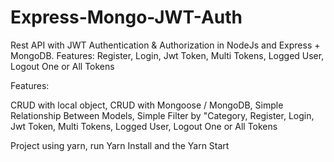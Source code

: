 # Express-Mongo-JWT-Auth
Rest API with JWT Authentication &amp; Authorization in NodeJs and Express + MongoDB.  Features: Register, Login, Jwt Token, Multi Tokens, Logged User, Logout One or All Tokens

Features:

CRUD with local object,
CRUD with Mongoose / MongoDB,
Simple Relationship Between Models,
Simple Filter by "Category,
Register,
Login,
Jwt Token,
Multi Tokens,
Logged User,
Logout One or All Tokens

Project using yarn, run Yarn Install and the Yarn Start
